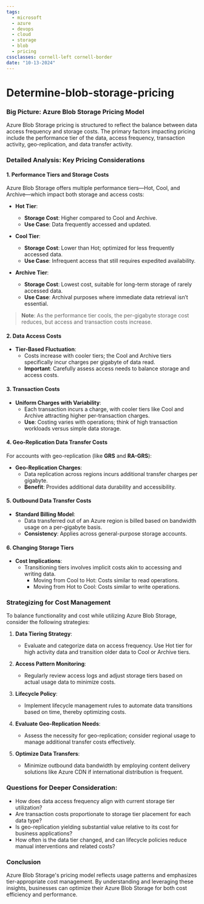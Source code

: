 ```yaml
---
tags:
  - microsoft
  - azure
  - devops
  - cloud
  - storage
  - blob
  - pricing
cssclasses: cornell-left cornell-border
date: "10-13-2024"
---
```


# Determine-blob-storage-pricing

### Big Picture: Azure Blob Storage Pricing Model

Azure Blob Storage pricing is structured to reflect the balance between data access frequency and storage costs. The primary factors impacting pricing include the performance tier of the data, access frequency, transaction activity, geo-replication, and data transfer activity.

### Detailed Analysis: Key Pricing Considerations

#### 1. Performance Tiers and Storage Costs

Azure Blob Storage offers multiple performance tiers—Hot, Cool, and Archive—which impact both storage and access costs:

- **Hot Tier**:
  - **Storage Cost**: Higher compared to Cool and Archive.
  - **Use Case**: Data frequently accessed and updated.
  
- **Cool Tier**:
  - **Storage Cost**: Lower than Hot; optimized for less frequently accessed data.
  - **Use Case**: Infrequent access that still requires expedited availability.
  
- **Archive Tier**:
  - **Storage Cost**: Lowest cost, suitable for long-term storage of rarely accessed data.
  - **Use Case**: Archival purposes where immediate data retrieval isn’t essential.

> **Note**: As the performance tier cools, the per-gigabyte storage cost reduces, but access and transaction costs increase.

#### 2. Data Access Costs

- **Tier-Based Fluctuation**: 
  - Costs increase with cooler tiers; the Cool and Archive tiers specifically incur charges per gigabyte of data read.
  - **Important**: Carefully assess access needs to balance storage and access costs.

#### 3. Transaction Costs

- **Uniform Charges with Variability**:
  - Each transaction incurs a charge, with cooler tiers like Cool and Archive attracting higher per-transaction charges.
  - **Use**: Costing varies with operations; think of high transaction workloads versus simple data storage.

#### 4. Geo-Replication Data Transfer Costs

For accounts with geo-replication (like **GRS** and **RA-GRS**):

- **Geo-Replication Charges**: 
  - Data replication across regions incurs additional transfer charges per gigabyte.
  - **Benefit**: Provides additional data durability and accessibility.

#### 5. Outbound Data Transfer Costs

- **Standard Billing Model**:
  - Data transferred out of an Azure region is billed based on bandwidth usage on a per-gigabyte basis.
  - **Consistency**: Applies across general-purpose storage accounts.

#### 6. Changing Storage Tiers

- **Cost Implications**:
  - Transitioning tiers involves implicit costs akin to accessing and writing data.
    - Moving from Cool to Hot: Costs similar to read operations.
    - Moving from Hot to Cool: Costs similar to write operations.

### Strategizing for Cost Management

To balance functionality and cost while utilizing Azure Blob Storage, consider the following strategies:

1. **Data Tiering Strategy**:
   - Evaluate and categorize data on access frequency. Use Hot tier for high activity data and transition older data to Cool or Archive tiers.

2. **Access Pattern Monitoring**:
   - Regularly review access logs and adjust storage tiers based on actual usage data to minimize costs.
   
3. **Lifecycle Policy**:
   - Implement lifecycle management rules to automate data transitions based on time, thereby optimizing costs.

4. **Evaluate Geo-Replication Needs**:
   - Assess the necessity for geo-replication; consider regional usage to manage additional transfer costs effectively.

5. **Optimize Data Transfers**:
   - Minimize outbound data bandwidth by employing content delivery solutions like Azure CDN if international distribution is frequent.

### Questions for Deeper Consideration:

- How does data access frequency align with current storage tier utilization?
- Are transaction costs proportionate to storage tier placement for each data type?
- Is geo-replication yielding substantial value relative to its cost for business applications?
- How often is the data tier changed, and can lifecycle policies reduce manual interventions and related costs?

### Conclusion

Azure Blob Storage's pricing model reflects usage patterns and emphasizes tier-appropriate cost management. By understanding and leveraging these insights, businesses can optimize their Azure Blob Storage for both cost efficiency and performance.
